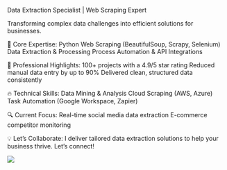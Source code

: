 Data Extraction Specialist | Web Scraping Expert

Transforming complex data challenges into efficient solutions for businesses.

🚀 Core Expertise:
Python Web Scraping (BeautifulSoup, Scrapy, Selenium)
Data Extraction & Processing
Process Automation & API Integrations

💼 Professional Highlights:
100+ projects with a 4.9/5 star rating
Reduced manual data entry by up to 90%
Delivered clean, structured data consistently

🔥 Technical Skills:
Data Mining & Analysis
Cloud Scraping (AWS, Azure)
Task Automation (Google Workspace, Zapier)

🔍 Current Focus:
Real-time social media data extraction
E-commerce competitor monitoring

💡 Let’s Collaborate:
I deliver tailored data extraction solutions to help your business thrive. Let’s connect!

![](https://komarev.com/ghpvc/?username=Ritik55&base=5839&color=blue&style=flat-square&label=Profile+Views)
